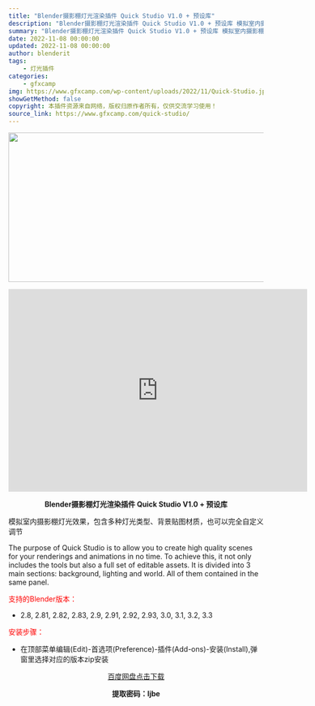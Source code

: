 ```yaml
---
title: "Blender摄影棚灯光渲染插件 Quick Studio V1.0 + 预设库"
description: "Blender摄影棚灯光渲染插件 Quick Studio V1.0 + 预设库 模拟室内摄影棚灯光效果，包含多种灯光类型、背景贴图材质，也可以完全自定义调节 The purpose of Quick..."
summary: "Blender摄影棚灯光渲染插件 Quick Studio V1.0 + 预设库 模拟室内摄影棚灯光效果，包含多种灯光类型、背景贴图材质，也可以完全自定义调节 The purpose of Quick..."
date: 2022-11-08 00:00:00
updated: 2022-11-08 00:00:00
author: blenderit
tags: 
    - 灯光插件
categories:
    - gfxcamp
img: https://www.gfxcamp.com/wp-content/uploads/2022/11/Quick-Studio.jpg
showGetMethod: false
copyright: 本插件资源来自网络，版权归原作者所有，仅供交流学习使用！
source_link: https://www.gfxcamp.com/quick-studio/
---
```

<div><p><img decoding="async" class="aligncenter size-full wp-image-108124" src="https://www.gfxcamp.com/wp-content/uploads/2022/11/Quick-Studio.jpg" data-src="https://www.gfxcamp.com/wp-content/uploads/2022/11/Quick-Studio.jpg" alt="" width="590" height="295" data-srcset="https://www.gfxcamp.com/wp-content/uploads/2022/11/Quick-Studio.jpg 590w, https://www.gfxcamp.com/wp-content/uploads/2022/11/Quick-Studio-150x75.jpg 150w" data-sizes="(max-width: 590px) 100vw, 590px"></p><p style="text-align: center;"><iframe loading="lazy" src="https://player.youku.com/embed/XNTkxNjU4NTcyNA==" width="590" height="400" frameborder="0" allowfullscreen="allowfullscreen" data-mce-fragment="1"></iframe></p><p style="text-align: center;"><strong>Blender摄影棚灯光渲染插件 Quick Studio V1.0 + 预设库</strong></p><p>模拟室内摄影棚灯光效果，包含多种灯光类型、背景贴图材质，也可以完全自定义调节</p><p>The purpose of Quick Studio is to allow you to create high quality scenes for your renderings and animations in no time. To achieve this, it not only includes the tools but also a full set of editable assets. It is divided into 3 main sections: background, lighting and world. All of them contained in the same panel.</p><p style="text-align: left;"><span style="color: #ff0000;">支持的Blender版本：</span></p><ul>
<li style="text-align: left;">2.8, 2.81, 2.82, 2.83, 2.9, 2.91, 2.92, 2.93, 3.0, 3.1, 3.2, 3.3</li>
</ul><p style="text-align: left;"><span style="color: #ff0000;">安装步骤：</span></p><ul>
<li>在顶部菜单编辑(Edit)-首选项(Preference)-插件(Add-ons)-安装(Install),弹窗里选择对应的版本zip安装</li>
</ul><p style="text-align: center;"><a class="maxbutton-3 maxbutton maxbutton-baidu" target="_blank" rel="noopener" href="https://pan.baidu.com/s/1JeaP-YV-6ArzEuuvwBpQTQ?pwd=ljbe"><span class="mb-text">百度网盘点击下载</span></a></p><p style="text-align: center;"><strong>提取密码：ljbe</strong></p></div>